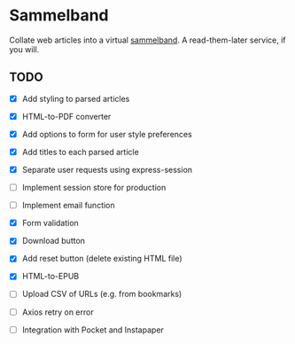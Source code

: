 # Sammelband

Collate web articles into a virtual [sammelband](https://en.wikipedia.org/wiki/Sammelband). A read-them-later service, if you will.

## TODO

- [X] Add styling to parsed articles
- [X] HTML-to-PDF converter
- [X] Add options to form for user style preferences
- [X] Add titles to each parsed article
- [X] Separate user requests using express-session
- [ ] Implement session store for production
- [ ] Implement email function
- [X] Form validation
- [X] Download button
- [X] Add reset button (delete existing HTML file)
- [X] HTML-to-EPUB
- [ ] Upload CSV of URLs (e.g. from bookmarks)
- [ ] Axios retry on error
- [ ] Integration with Pocket and Instapaper

